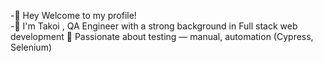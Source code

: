  -👋 Hey Welcome to my profile! </br> 
-🌱 I'm Takoi ,  QA Engineer with a strong background in Full stack web development 
🧪 Passionate about testing — manual, automation (Cypress, Selenium)


<!---
Takoi1/Takoi1 is a ✨ special ✨ repository because its `README.md` (this file) appears on your GitHub profile.
You can click the Preview link to take a look at your changes.
--->
